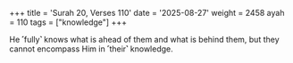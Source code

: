 +++
title = 'Surah 20, Verses 110'
date = '2025-08-27'
weight = 2458
ayah = 110
tags = ["knowledge"]
+++

He ˹fully˺ knows what is ahead of them and what is behind them, but they cannot encompass Him in ˹their˺ knowledge.